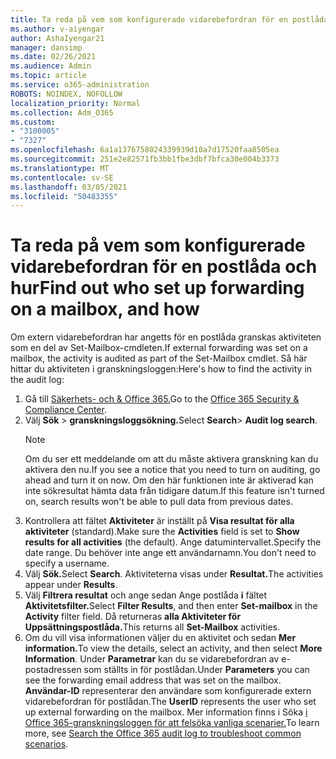 ```yaml
---
title: Ta reda på vem som konfigurerade vidarebefordran för en postlåda och hur
ms.author: v-aiyengar
author: AshaIyengar21
manager: dansimp
ms.date: 02/26/2021
ms.audience: Admin
ms.topic: article
ms.service: o365-administration
ROBOTS: NOINDEX, NOFOLLOW
localization_priority: Normal
ms.collection: Adm_O365
ms.custom:
- "3100005"
- "7327"
ms.openlocfilehash: 6a1a1376758024339939d10a7d17520faa8505ea
ms.sourcegitcommit: 251e2e82571fb3bb1fbe3dbf7bfca30e004b3373
ms.translationtype: MT
ms.contentlocale: sv-SE
ms.lasthandoff: 03/05/2021
ms.locfileid: "50483355"
---
```

# <a name="find-out-who-set-up-forwarding-on-a-mailbox-and-how"></a><span data-ttu-id="b9b77-102">Ta reda på vem som konfigurerade vidarebefordran för en postlåda och hur</span><span class="sxs-lookup"><span data-stu-id="b9b77-102">Find out who set up forwarding on a mailbox, and how</span></span>

<span data-ttu-id="b9b77-103">Om extern vidarebefordran har angetts för en postlåda granskas aktiviteten som en del av Set-Mailbox-cmdleten.</span><span class="sxs-lookup"><span data-stu-id="b9b77-103">If external forwarding was set on a mailbox, the activity is audited as part of the Set-Mailbox cmdlet.</span></span> <span data-ttu-id="b9b77-104">Så här hittar du aktiviteten i granskningsloggen:</span><span class="sxs-lookup"><span data-stu-id="b9b77-104">Here's how to find the activity in the audit log:</span></span>

1. <span data-ttu-id="b9b77-105">Gå till [Säkerhets- och & Office 365.](https://go.microsoft.com/fwlink/p/?linkid=2077143)</span><span class="sxs-lookup"><span data-stu-id="b9b77-105">Go to the [Office 365 Security & Compliance Center](https://go.microsoft.com/fwlink/p/?linkid=2077143).</span></span>
1. <span data-ttu-id="b9b77-106">Välj **Sök** >  **granskningsloggsökning.**</span><span class="sxs-lookup"><span data-stu-id="b9b77-106">Select **Search**> **Audit log search**.</span></span>
    > [!NOTE]
    > <span data-ttu-id="b9b77-107">Om du ser ett meddelande om att du måste aktivera granskning kan du aktivera den nu.</span><span class="sxs-lookup"><span data-stu-id="b9b77-107">If you see a notice that you need to turn on auditing, go ahead and turn it on now.</span></span> <span data-ttu-id="b9b77-108">Om den här funktionen inte är aktiverad kan inte sökresultat hämta data från tidigare datum.</span><span class="sxs-lookup"><span data-stu-id="b9b77-108">If this feature isn't turned on, search results won't be able to pull data from previous dates.</span></span>
1. <span data-ttu-id="b9b77-109">Kontrollera att fältet **Aktiviteter** är inställt på **Visa resultat för alla aktiviteter** (standard).</span><span class="sxs-lookup"><span data-stu-id="b9b77-109">Make sure the **Activities** field is set to **Show results for all activities** (the default).</span></span> <span data-ttu-id="b9b77-110">Ange datumintervallet.</span><span class="sxs-lookup"><span data-stu-id="b9b77-110">Specify the date range.</span></span> <span data-ttu-id="b9b77-111">Du behöver inte ange ett användarnamn.</span><span class="sxs-lookup"><span data-stu-id="b9b77-111">You don't need to specify a username.</span></span>
1. <span data-ttu-id="b9b77-112">Välj **Sök.**</span><span class="sxs-lookup"><span data-stu-id="b9b77-112">Select **Search**.</span></span> <span data-ttu-id="b9b77-113">Aktiviteterna visas under **Resultat.**</span><span class="sxs-lookup"><span data-stu-id="b9b77-113">The activities appear under **Results**.</span></span>
1. <span data-ttu-id="b9b77-114">Välj **Filtrera resultat** och ange sedan Ange postlåda **i** fältet **Aktivitetsfilter.**</span><span class="sxs-lookup"><span data-stu-id="b9b77-114">Select **Filter Results**, and then enter **Set-mailbox** in the **Activity** filter field.</span></span> <span data-ttu-id="b9b77-115">Då returneras **alla Aktiviteter för Uppsättningspostlåda.**</span><span class="sxs-lookup"><span data-stu-id="b9b77-115">This returns all **Set-Mailbox** activities.</span></span>
1. <span data-ttu-id="b9b77-116">Om du vill visa informationen väljer du en aktivitet och sedan **Mer information.**</span><span class="sxs-lookup"><span data-stu-id="b9b77-116">To view the details, select an activity, and then select **More Information**.</span></span> <span data-ttu-id="b9b77-117">Under **Parametrar** kan du se vidarebefordran av e-postadressen som ställts in för postlådan.</span><span class="sxs-lookup"><span data-stu-id="b9b77-117">Under **Parameters** you can see the forwarding email address that was set on the mailbox.</span></span> <span data-ttu-id="b9b77-118">**Användar-ID** representerar den användare som konfigurerade extern vidarebefordran för postlådan.</span><span class="sxs-lookup"><span data-stu-id="b9b77-118">The **UserID** represents the user who set up external forwarding on the mailbox.</span></span>
<span data-ttu-id="b9b77-119">Mer information finns i Söka [i Office 365-granskningsloggen för att felsöka vanliga scenarier.](https://go.microsoft.com/fwlink/?linkid=2103944)</span><span class="sxs-lookup"><span data-stu-id="b9b77-119">To learn more, see [Search the Office 365 audit log to troubleshoot common scenarios](https://go.microsoft.com/fwlink/?linkid=2103944).</span></span>